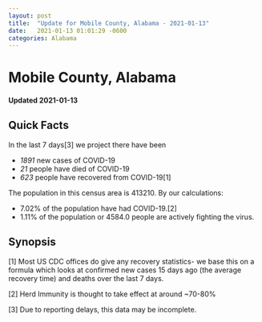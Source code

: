 ```yaml
---
layout: post
title:  "Update for Mobile County, Alabama - 2021-01-13"
date:   2021-01-13 01:01:29 -0600
categories: Alabama
---
```


# Mobile County, Alabama
#### Updated 2021-01-13

## Quick Facts

In the last 7 days[3] we project there have been
- *1891* new cases of COVID-19
- *21* people have died of COVID-19
- *623* people have recovered from COVID-19[1]

The population in this census area is 413210. By our calculations:
- 7.02% of the population have had COVID-19.[2]
- 1.11% of the population or 4584.0 people are actively fighting the virus.

## Synopsis




[1] Most US CDC offices do give any recovery statistics- we base this on a formula which looks at confirmed new cases
15 days ago (the average recovery time) and deaths over the last 7 days.

[2] Herd Immunity is thought to take effect at around ~70-80%

[3] Due to reporting delays, this data may be incomplete.
 
    
